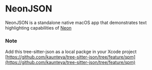 # NeonJSON

NeonJSON is a standalone native macOS app that demonstrates text highlighting capabilities of [Neon](https://github.com/ChimeHQ/Neon)

### Note
Add this tree-sitter-json as a local packge in your Xcode project
[https://github.com/kaunteya/tree-sitter-json/tree/feature/spm](https://github.com/kaunteya/tree-sitter-json/tree/feature/spm)
